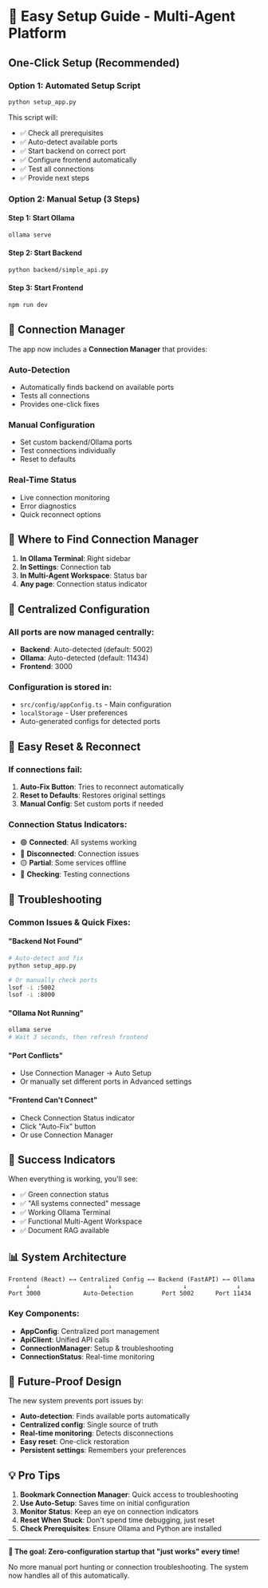 # 🚀 Easy Setup Guide - Multi-Agent Platform

## One-Click Setup (Recommended)

### Option 1: Automated Setup Script
```bash
python setup_app.py
```

This script will:
- ✅ Check all prerequisites
- ✅ Auto-detect available ports
- ✅ Start backend on correct port
- ✅ Configure frontend automatically
- ✅ Test all connections
- ✅ Provide next steps

### Option 2: Manual Setup (3 Steps)

#### Step 1: Start Ollama
```bash
ollama serve
```

#### Step 2: Start Backend
```bash
python backend/simple_api.py
```

#### Step 3: Start Frontend
```bash
npm run dev
```

## 🔧 Connection Manager

The app now includes a **Connection Manager** that provides:

### Auto-Detection
- Automatically finds backend on available ports
- Tests all connections
- Provides one-click fixes

### Manual Configuration
- Set custom backend/Ollama ports
- Test connections individually
- Reset to defaults

### Real-Time Status
- Live connection monitoring
- Error diagnostics
- Quick reconnect options

## 📍 Where to Find Connection Manager

1. **In Ollama Terminal**: Right sidebar
2. **In Settings**: Connection tab
3. **In Multi-Agent Workspace**: Status bar
4. **Any page**: Connection status indicator

## 🎯 Centralized Configuration

### All ports are now managed centrally:
- **Backend**: Auto-detected (default: 5002)
- **Ollama**: Auto-detected (default: 11434)
- **Frontend**: 3000

### Configuration is stored in:
- `src/config/appConfig.ts` - Main configuration
- `localStorage` - User preferences
- Auto-generated configs for detected ports

## 🔄 Easy Reset & Reconnect

### If connections fail:

1. **Auto-Fix Button**: Tries to reconnect automatically
2. **Reset to Defaults**: Restores original settings
3. **Manual Config**: Set custom ports if needed

### Connection Status Indicators:
- 🟢 **Connected**: All systems working
- 🔴 **Disconnected**: Connection issues
- 🟡 **Partial**: Some services offline
- 🔵 **Checking**: Testing connections

## 🚨 Troubleshooting

### Common Issues & Quick Fixes:

#### "Backend Not Found"
```bash
# Auto-detect and fix
python setup_app.py

# Or manually check ports
lsof -i :5002
lsof -i :8000
```

#### "Ollama Not Running"
```bash
ollama serve
# Wait 3 seconds, then refresh frontend
```

#### "Port Conflicts"
- Use Connection Manager → Auto Setup
- Or manually set different ports in Advanced settings

#### "Frontend Can't Connect"
- Check Connection Status indicator
- Click "Auto-Fix" button
- Or use Connection Manager

## 🎉 Success Indicators

When everything is working, you'll see:
- ✅ Green connection status
- ✅ "All systems connected" message
- ✅ Working Ollama Terminal
- ✅ Functional Multi-Agent Workspace
- ✅ Document RAG available

## 📊 System Architecture

```
Frontend (React) ←→ Centralized Config ←→ Backend (FastAPI) ←→ Ollama
     ↓                      ↓                    ↓              ↓
Port 3000            Auto-Detection        Port 5002      Port 11434
```

### Key Components:
- **AppConfig**: Centralized port management
- **ApiClient**: Unified API calls
- **ConnectionManager**: Setup & troubleshooting
- **ConnectionStatus**: Real-time monitoring

## 🔮 Future-Proof Design

The new system prevents port issues by:
- **Auto-detection**: Finds available ports automatically
- **Centralized config**: Single source of truth
- **Real-time monitoring**: Detects disconnections
- **Easy reset**: One-click restoration
- **Persistent settings**: Remembers your preferences

## 💡 Pro Tips

1. **Bookmark Connection Manager**: Quick access to troubleshooting
2. **Use Auto-Setup**: Saves time on initial configuration
3. **Monitor Status**: Keep an eye on connection indicators
4. **Reset When Stuck**: Don't spend time debugging, just reset
5. **Check Prerequisites**: Ensure Ollama and Python are installed

---

**🎯 The goal: Zero-configuration startup that "just works" every time!**

No more manual port hunting or connection troubleshooting. The system now handles all of this automatically.